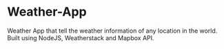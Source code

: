 # Weather-App
Weather App that tell the weather information of any location in the world. Built using NodeJS, Weatherstack and Mapbox API.
